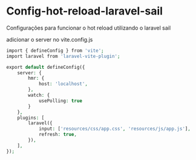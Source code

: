 # Config-hot-reload-laravel-sail
Configurações para funcionar o hot reload utilizando o laravel sail

adicionar o server no vite.config.js

~~~php
import { defineConfig } from 'vite';
import laravel from 'laravel-vite-plugin';

export default defineConfig({
    server: {
        hmr: {
            host: 'localhost',
        },
        watch: {
            usePolling: true
        }
    },
    plugins: [
        laravel({
            input: ['resources/css/app.css', 'resources/js/app.js'],
            refresh: true,
        }),
    ],
});
~~~

